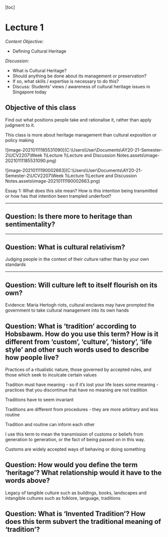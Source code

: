 [toc]

# Lecture 1

*Content Objective:*

- Defining Cultural Heritage

*Discussion:*

- What is Cultural Heritage?
- Should anything be done about its management or preservation?
- If so, what skills / expertise is necessary to do this?
- Discuss: Students’ views / awareness of cultural heritage issues in Singapore today

## Objective of this class

Find out what positions people take and rationalise it, rather than apply judgment to it. 

This class is more about heritage management than cultural exposition or policy making

![image-20210111185531090](C:\Users\User\Documents\AY20-21-Semester-2\UCV2207\Week 1\Lecture 1\Lecture and Discussion Notes.assets\image-20210111185531090.png)

![image-20210111190002663](C:\Users\User\Documents\AY20-21-Semester-2\UCV2207\Week 1\Lecture 1\Lecture and Discussion Notes.assets\image-20210111190002663.png)

Essay 1: What does this site mean? How is this intention being transmitted or how has that intention been trampled underfoot?

___

## Question: Is there more to heritage than sentimentality?

___

## Question: What is cultural relativism?

Judging people in the context of their culture rather than by your own standards

___

## Question: Will culture left to itself flourish on its own?

Evidence: Maria Hertogh riots, cultural enclaves may have prompted the government to take cultural management into its own hands



## Question: What is ‘tradition’ according to Hobsbawm. How do you use this term? How is it different from ‘custom’, ‘culture’, ‘history’, ‘life style’ and other such words used to describe how people live?

Practices of a ritualistic nature, those governed by accepted rules, and those which seek to inculcate certain values

Tradition must have meaning - so if it’s lost your life loses some meaning - practices that you discontinue that have no meaning are not tradition

Traditions have to seem invariant

Traditions are different from procedures - they are more arbitrary and less routine

Tradition and routine can inform each other

I use this term to mean the transmission of customs or beliefs from generation to generation, or the fact of being passed on in this way.

Customs are widely accepted ways of behaving or doing something

## Question: How would you define the term ‘heritage’? What relationship would it have to the words above?

Legacy of tangible culture such as buildings, books, landscapes and intangible cultures such as folklore, language, traditions

## Question: What is ‘Invented Tradition’? How does this term subvert the traditional meaning of ‘tradition’?

